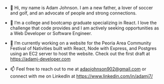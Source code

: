 - 👋 Hi, my name is Adam Johnson. I am a new father, a lover of soccer and golf, and an advocate of people and strong connections.

- 👀 I’m a college and bootcamp graduate specializing in React. I love the challenge that code provides and I am actively seeking opportunities as a Web Developer or Software Engineer.

- 🌱 I’m currently working on a website for the Peoria Area Community Festival of Nativities built with React, Node with Express, and Postgres using an EC2 server to host the website. Check out the first draft at https://adamj-developer.com

- 📫 Feel free to reach out to me at adaojohnson902@gmail.com or connect with me on LinkedIn at https://www.linkedin.com/in/adamj7/
